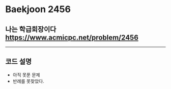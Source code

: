 Baekjoon 2456
=============
나는 학급회장이다  <https://www.acmicpc.net/problem/2456>
---------------
- - -
## 코드 설명
- 아직 못푼 문제
- 반례를 못찾았다.
